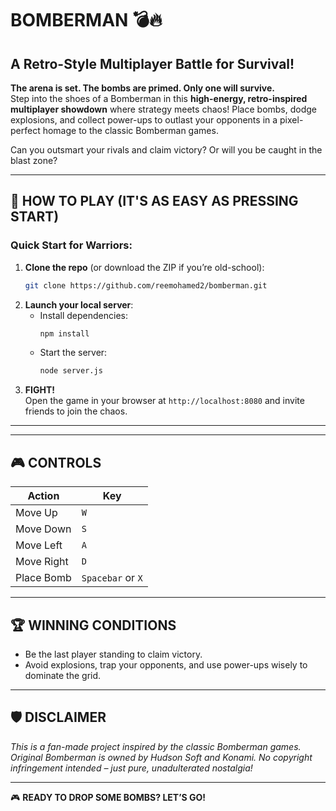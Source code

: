# **BOMBERMAN** 💣🔥  
**A Retro-Style Multiplayer Battle for Survival!**  
---
**The arena is set. The bombs are primed. Only one will survive.**  
Step into the shoes of a Bomberman in this **high-energy, retro-inspired multiplayer showdown** where strategy meets chaos! Place bombs, dodge explosions, and collect power-ups to outlast your opponents in a pixel-perfect homage to the classic Bomberman games.  

Can you outsmart your rivals and claim victory? Or will you be caught in the blast zone?  

---
## **🚀 HOW TO PLAY (IT'S AS EASY AS PRESSING START)**  
### **Quick Start for Warriors:**  
1. **Clone the repo** (or download the ZIP if you’re old-school):  
   ```bash  
   git clone https://github.com/reemohamed2/bomberman.git
   ```  
2. **Launch your local server**:  
   - Install dependencies:  
     ```bash  
     npm install  
     ```  
   - Start the server:  
     ```bash  
     node server.js  
     ```  
3. **FIGHT!**  
   Open the game in your browser at `http://localhost:8080` and invite friends to join the chaos.  

---


---
## **🎮 CONTROLS**  
| **Action**         | **Key**          |  
|--------------------|------------------|  
| Move Up            | `W`             |  
| Move Down          | `S`             |  
| Move Left          | `A`             |  
| Move Right         | `D`             |  
| Place Bomb         | `Spacebar` or `X` |  

---
## **🏆 WINNING CONDITIONS**  
- Be the last player standing to claim victory.  
- Avoid explosions, trap your opponents, and use power-ups wisely to dominate the grid.  

---
## **🛡 DISCLAIMER**  
*This is a fan-made project inspired by the classic Bomberman games. Original Bomberman is owned by Hudson Soft and Konami. No copyright infringement intended – just pure, unadulterated nostalgia!*  

---
🎮 **READY TO DROP SOME BOMBS? LET’S GO!**  
